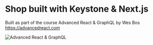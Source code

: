 # Shop built with Keystone & Next.js

Built as part of the course Advanced React & GraphQL by Wes Bos
https://advancedreact.com

![Advanced React & GraphQL](https://advancedreact.com/images/ARG/arg-facebook-share.png)